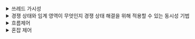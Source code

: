 <details>
<summary>쓰레드 가시성</summary>
<div markdown="1">

  cpu에는 선언된 변수의 값이 ram같은 main memory에만 존재하는것이 아니라 cahe 영역에도 존재한다.   
  이것은 cpu가 memory에서 값을 읽고 쓰는 시간을 줄이기 위함인데 스레드가 변경한 값이 캐시에서 메인 메모리로 쓰기 하지 않았을 경우 
  다른 스레드에서는 아직 반영되지 않은 cpu캐시의 데이터를 읽어들이며 데이터가 동일한 시점에 항상 같은 값을 가진다는 것을 보장할 수 없다. 
  이것을 해결하기 위한 방법은 volatile키워드를 사용하는 방법이다. volatile을 사용 할 경우 변수에 대한 쓰기작업은 즉각 메인 메모리로 반영되고
  읽기 작업또한 메인메모리부터 이루어진다. 
  
</div>
</details>
<details>
<summary>경쟁 상태와 임계 영역이 무엇인지 경쟁 상태 해결을 위해 적용할 수 있는 동시성 기법</summary>
<div markdown="1">

  + 경쟁 상태란 공유 자원에 대해 여러 프로세스가 데이터에 접근하는 순서나 타이밍에 따라 결과값이 달라질 수 있는 상황을 의미하며 의도하지 않은 결과를 가져올 수 있다.
  + 임계영역이란 각 프로세스가 공유자원에 접근하는 프로그램 코드 부분을 의미하며 해당 구역은 공유자원을 접근하는데 있어서 문제가 발생하지 않도록 해야한다.
  + 상호배제 기법인 뮤텍스를 사용하며 lock과 unlock을 사용해서 1개의 스레드만 공유자원에 접근할 수 있도록 하는 방법이 있고 카운트 통해  접근 스레드 수를 조절하는 세마포어 방식이 있다.

  
</div>
</details>

<details>
<summary>흐름제어</summary>
<div markdown="1">

   + 송신측 데이터 속도가 수신측 데이터 처리 속도보다 빠를 경우 수신측에서 제한된 저장용량을 초과한 이후에 도착하는 패킷이 유실될 경우를 대비해서 송 수신 측 사이의 패킷 수를 제어하는 기능이다. TCP/IP 흐름제어 기법에는 크게 stop and wait과 Sliding Window 기법이 있다.  
   + stop and wait는 전송한 패킷에 대해 확인 응답인 ACK신호를 받으면 다음 패킷을 전송하는 방법이며 패킷을 하나씩 보내기 때문에 비효율적이다. 
   + sliding window같은 경우 수신 측에서 설정한 윈도우 크기만큼 송신 측에서 확인 응답 신호 없이 패킷을 전송할 수 있게 하여 데이터 흐름을 동적으로 조절하는 제어 기법으로 윈도우에 포함된 패킷을 계속 전송하고, 수신측으로 ACK 응답 신호가 오면 윈도우를 옆으로 옮겨 다음 패킷들이 전송되게 하는 방법이다. 
  
</div>
</details> 

<details>
<summary>혼잡 제어</summary>
<div markdown="1">

   + 데이터 양이 너무 많아 라우터가 처리할 수 있는 데이터를 초과할 경우 송신 측에서 라우터가 처리하지 못한 데이터를 손실 데이터로 간주하고 데이터를 재전송하게 되고 네트워크가 혼잡한 상황이 발생한다. 이럴 경우 네트워크 내부에 패킷의 수를 조절하여 네트워크의 오버플로우를 방지하기 위해 혼잡 제어를 사용한다. 
   + AIMD : 처음에 패킷을 하나씩 보내고 문제없이 도착하면 윈도우 크기를 1씩 증가시켜가며 전송하며 전송에 실패하면 윈도우 크기를 반으로 줄인다.
   + 느린시작 : AIMD는 윈도우 크기를 1씩 늘리므로 제대로 된 속도가 나오기까지 오래 걸리지만 slow start는 윈도우 크기를 지수적으로 증가시켜 혼잡이 감지되면 윈도우 크기를 1로 줄이는 방식이다. 처음에는 윈도우크기가 느리게 증가하지만 시간이 갈 수록 윈도우 크기가 점점 빠르게 증가한다.
   + 빠른 재전송 : 수신측은 세그먼트로 분할된 내용들이 순서대로 도착하지 않는 경우 순서대로 잘 도착한 마지막 패킷의 다음 순번을 ACK패킷에 실어서 보내며 중복 ACK를 3개 받으면 재전송이 이루어진다. 송신 측은 자신이 설정한 타임 아웃 시간이 지나지 않았어도 바로 해당 패킷을 재전송할 수 있기 때문에 보다 빠른 재전송률을 유지할 수 있다.
   + 빠른 회복 : 혼잡한 상태가 될 경우 윈도우 크기를 1로 줄이지 않고 반으로 줄이고 선형 증가시키는 방법이다. 한번 혼잡한 상황을 겪고나서 AIMD방식으로 동작한다. 

</div>
</details> 
